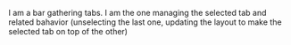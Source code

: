 I am a bar gathering tabs. I am the one managing the selected tab and related bahavior (unselecting the last one, updating the layout to make the selected tab on top of the other)